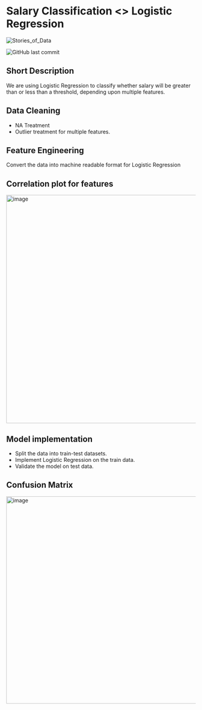 # Salary Classification <> Logistic Regression

![Stories_of_Data](https://user-images.githubusercontent.com/114144676/193320488-d446e276-ff38-4c43-a747-23f95667f8ef.png)

![GitHub last commit](https://img.shields.io/github/last-commit/story-of-data/salary-classification-logistic-regression)


## Short Description

We are using Logistic Regression to classify whether salary will be greater than or less than a threshold, depending upon multiple features.

## Data Cleaning

 - NA Treatment
 - Outlier treatment for multiple features.
 
## Feature Engineering

Convert the data into machine readable format for Logistic Regression

## Correlation plot for features

<img width="608" alt="image" src="https://user-images.githubusercontent.com/114144676/193321159-236d9f11-012d-4441-a173-935304488324.png">

## Model implementation

- Split the data into train-test datasets.
- Implement Logistic Regression on the train data.
- Validate the model on test data.


## Confusion Matrix

<img width="552" alt="image" src="https://user-images.githubusercontent.com/114144676/193323813-f4bfd935-d59a-46d7-a89c-37db8d941be6.png">
